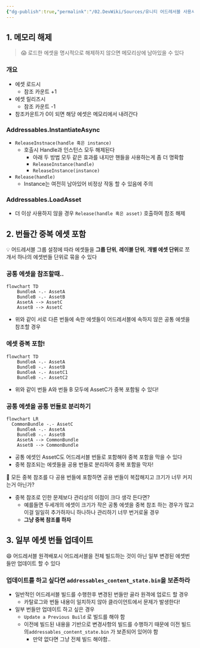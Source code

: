 ```yaml
---
{"dg-publish":true,"permalink":"/02.DevWiki/Sources/유니티 어드레서블 사용시 주의해야할 부분들/","noteIcon":"","created":"2024-09-22T15:27:17.000+09:00","updated":"2025-08-17T15:41:00.810+09:00"}
---
```


## 1. 메모리 해제

> 😱 로드한 에셋을 명시적으로 해제하지 않으면 메모리상에 남아있을 수 있다

### 개요

- 에셋 로드시
    - 참조 카운트 +1
- 에셋 릴리즈시
    - 참조 카운트 -1
- 참조카운트가 0이 되면 해당 에셋은 메모리에서 내려간다

### Addressables.InstantiateAsync

- `ReleaseInstnace(handle 혹은 instance)`
    - 호출시 Handle과 인스턴스 모두 해제된다
        - 아래 두 방법 모두 같은 효과를 내지만 핸들을 사용하는게 좀 더 명확함
        - `ReleaseInstance(handle)`
        - `ReleaseInstance(instance)`
- `Release(handle)`
    - Instance는 여전히 남아있어 비정상 작동 할 수 있음에 주의

### Addressables.LoadAsset

- 더 이상 사용하지 않을 경우 `Release(handle 혹은 asset)` 호출하여 참조 해제

## 2. 번들간 중복 에셋 포함

💡 어드레서블 그룹 설정에 따라 에셋들을 **그룹 단위**, **레이블 단위**, **개별 에셋 단위**로 쪼개서 하나의 에셋번들 단위로 묶을 수 있다

### 공통 에셋을 참조할때..

```mermaid
flowchart TD
	BundleA -.- AssetA
	BundleB -.- AssetB
	AssetA --> AssetC
	AssetB --> AssetC
```

- 위와 같이 서로 다른 번들에 속한 에셋들이 어드레서블에 속하지 않은 공통 에셋을 참조할 경우

### 에셋 중복 포함!

```mermaid
flowchart TD
	BundleA -.- AssetA
	BundleB -.- AssetB
	BundleA -.- AssetC1
	BundleB -.- AssetC2

```

- 위와 같이 번들 A와 번들 B 모두에 AssetC가 중복 포함될 수 있다!

### 공통 에셋을 공통 번들로 분리하기

```mermaid
flowchart LR
  CommonBundle -.- AssetC
	BundleA -.- AssetA
	BundleB -.- AssetB
	AssetA --> CommonBundle
	AssetB --> CommonBundle

```

- 공통 에셋인 AssetC도 어드레서블 번들로 포함해야 중복 포함을 막을 수 있다
- 중복 참조되는 에셋들을 공용 번들로 분리하여 중복 포함을 막자!

🤔 모든 중복 참조를 다 공용 번들에 포함하면 공용 번들이 복잡해지고 크기가 너무 커지는거 아닌가?

- 중복 참조로 인한 문제보다 관리상의 이점이 크다 생각 든다면?
    - 예를들면 두세개의 에셋이 크기가 작은 공통 에셋을 중복 참조 하는 경우가 많고 이걸 일일히 추가하자니 하나하나 관리하기 너무 번거로울 경우
    - **그냥 중복 참조를 하자**

## 3. 일부 에셋 번들 업데이트

😄 어드레서블 원격배포시 어드레서블을 전체 빌드하는 것이 아닌 일부 변경된 에셋번들만 업데이트 할 수 있다

### 업데이트를 하고 싶다면 `addressables_content_state.bin`을 보존하라

- 일반적인 어드레서블 빌드를 수행한후 변경된 번들만 골라 원격에 업로드 할 경우
    - 카탈로그와 번들 내용이 일치하지 않아 클라이언트에서 문제가 발생한다!
- 일부 번들만 업데이트 하고 싶은 경우
    - `Update a Previous Build` 로 빌드를 해야 함
    - 이전에 빌드된 내용을 기반으로 변경사항의 빌드를 수행하기 때문에 이전 빌드의`addressables_content_state.bin` 가 보존되어 있어야 함
        - 만약 없다면 그냥 전체 빌드 해야함..
